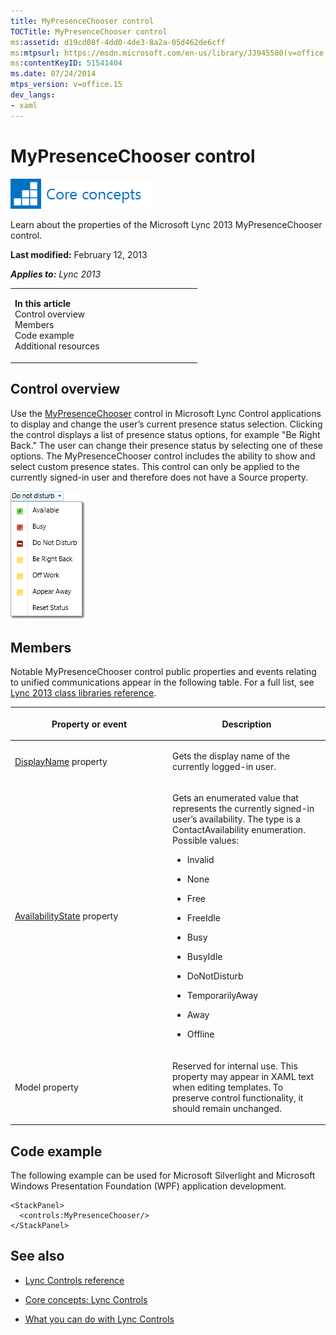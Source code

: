 ```yaml
---
title: MyPresenceChooser control
TOCTitle: MyPresenceChooser control
ms:assetid: d19cd08f-4dd0-4de3-8a2a-05d462de6cff
ms:mtpsurl: https://msdn.microsoft.com/en-us/library/JJ945580(v=office.15)
ms:contentKeyID: 51541404
ms.date: 07/24/2014
mtps_version: v=office.15
dev_langs:
- xaml
---
```


# MyPresenceChooser control

![Core concepts](images/JJ933133.mod_icon_CoreConcepts_long(Office.15).png "Core concepts")

Learn about the properties of the Microsoft Lync 2013 MyPresenceChooser control.

**Last modified:** February 12, 2013

***Applies to:** Lync 2013*

<table>
<colgroup>
<col style="width: 50%" />
<col style="width: 50%" />
</colgroup>
<tbody>
<tr class="odd">
<td><p><strong>In this article</strong><br />
Control overview<br />
Members<br />
Code example<br />
Additional resources</p></td>
<td></td>
</tr>
</tbody>
</table>

## Control overview

Use the [MyPresenceChooser](https://msdn.microsoft.com/en-us/library/hh379434\(v=office.15\)) control in Microsoft Lync Control applications to display and change the user’s current presence status selection. Clicking the control displays a list of presence status options, for example "Be Right Back." The user can change their presence status by selecting one of these options. The MyPresenceChooser control includes the ability to show and select custom presence states. This control can only be applied to the currently signed-in user and therefore does not have a Source property.

![MyPresenceChooser Control](images/JJ933130.MyPresenceChooserControl(Office.15).png "MyPresenceChooser Control")

## Members

Notable MyPresenceChooser control public properties and events relating to unified communications appear in the following table. For a full list, see [Lync 2013 class libraries reference](https://msdn.microsoft.com/en-us/library/jj933088\(v=office.15\)).

<table>
<colgroup>
<col style="width: 50%" />
<col style="width: 50%" />
</colgroup>
<thead>
<tr class="header">
<th><p>Property or event</p></th>
<th><p>Description</p></th>
</tr>
</thead>
<tbody>
<tr class="odd">
<td><p><a href="https://msdn.microsoft.com/en-us/library/hh363484(v=office.15)">DisplayName</a> property</p></td>
<td><p>Gets the display name of the currently logged-in user.</p></td>
</tr>
<tr class="even">
<td><p><a href="https://msdn.microsoft.com/en-us/library/hh363408(v=office.15)">AvailabilityState</a> property</p></td>
<td><p>Gets an enumerated value that represents the currently signed-in user’s availability. The type is a ContactAvailability enumeration. Possible values:</p>
<ul>
<li><p>Invalid</p></li>
<li><p>None</p></li>
<li><p>Free</p></li>
<li><p>FreeIdle</p></li>
<li><p>Busy</p></li>
<li><p>BusyIdle</p></li>
<li><p>DoNotDisturb</p></li>
<li><p>TemporarilyAway</p></li>
<li><p>Away</p></li>
<li><p>Offline</p></li>
</ul></td>
</tr>
<tr class="odd">
<td><p>Model property</p></td>
<td><p>Reserved for internal use. This property may appear in XAML text when editing templates. To preserve control functionality, it should remain unchanged.</p></td>
</tr>
</tbody>
</table>

## Code example

The following example can be used for Microsoft Silverlight and Microsoft Windows Presentation Foundation (WPF) application development.

``` xaml
<StackPanel>
  <controls:MyPresenceChooser/>
</StackPanel>
```

## See also

  - [Lync Controls reference](lync-controls-reference.md)

  - [Core concepts: Lync Controls](core-concepts-lync-controls.md)

  - [What you can do with Lync Controls](what-you-can-do-with-lync-controls.md)

